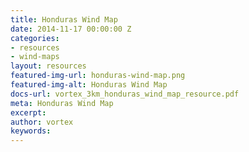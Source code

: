 ```yaml
---
title: Honduras Wind Map
date: 2014-11-17 00:00:00 Z
categories:
- resources
- wind-maps
layout: resources
featured-img-url: honduras-wind-map.png
featured-img-alt: Honduras Wind Map
docs-url: vortex_3km_honduras_wind_map_resource.pdf
meta: Honduras Wind Map
excerpt: 
author: vortex
keywords: 
---
```


